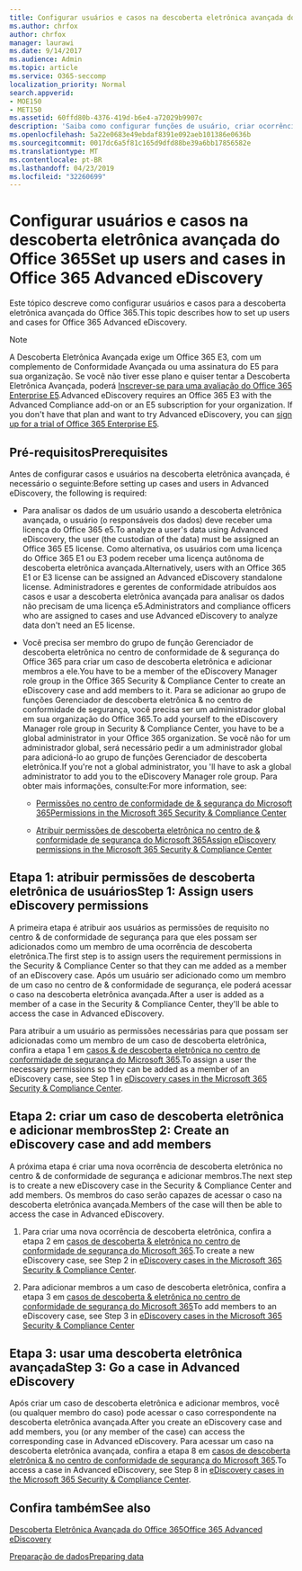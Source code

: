```yaml
---
title: Configurar usuários e casos na descoberta eletrônica avançada do Office 365
ms.author: chrfox
author: chrfox
manager: laurawi
ms.date: 9/14/2017
ms.audience: Admin
ms.topic: article
ms.service: O365-seccomp
localization_priority: Normal
search.appverid:
- MOE150
- MET150
ms.assetid: 60ffd80b-4376-419d-b6e4-a72029b9907c
description: 'Saiba como configurar funções de usuário, criar ocorrências e atribuir usuários a casos na descoberta eletrônica avançada do Office 365.  '
ms.openlocfilehash: 5a22e0683e49ebdaf8391e092aeb101386e0636b
ms.sourcegitcommit: 0017dc6a5f81c165d9dfd88be39a6bb17856582e
ms.translationtype: MT
ms.contentlocale: pt-BR
ms.lasthandoff: 04/23/2019
ms.locfileid: "32260699"
---
```

# <a name="set-up-users-and-cases-in-office-365-advanced-ediscovery"></a><span data-ttu-id="31286-103">Configurar usuários e casos na descoberta eletrônica avançada do Office 365</span><span class="sxs-lookup"><span data-stu-id="31286-103">Set up users and cases in Office 365 Advanced eDiscovery</span></span>

<span data-ttu-id="31286-104">Este tópico descreve como configurar usuários e casos para a descoberta eletrônica avançada do Office 365.</span><span class="sxs-lookup"><span data-stu-id="31286-104">This topic describes how to set up users and cases for Office 365 Advanced eDiscovery.</span></span>
  
> [!NOTE]
> <span data-ttu-id="31286-p101">A Descoberta Eletrônica Avançada exige um Office 365 E3, com um complemento de Conformidade Avançada ou uma assinatura do E5 para sua organização. Se você não tiver esse plano e quiser tentar a Descoberta Eletrônica Avançada, poderá [Inscrever-se para uma avaliação do Office 365 Enterprise E5](https://go.microsoft.com/fwlink/p/?LinkID=698279).</span><span class="sxs-lookup"><span data-stu-id="31286-p101">Advanced eDiscovery requires an Office 365 E3 with the Advanced Compliance add-on or an E5 subscription for your organization. If you don't have that plan and want to try Advanced eDiscovery, you can [sign up for a trial of Office 365 Enterprise E5](https://go.microsoft.com/fwlink/p/?LinkID=698279).</span></span> 
  
## <a name="prerequisites"></a><span data-ttu-id="31286-107">Pré-requisitos</span><span class="sxs-lookup"><span data-stu-id="31286-107">Prerequisites</span></span>

<span data-ttu-id="31286-108">Antes de configurar casos e usuários na descoberta eletrônica avançada, é necessário o seguinte:</span><span class="sxs-lookup"><span data-stu-id="31286-108">Before setting up cases and users in Advanced eDiscovery, the following is required:</span></span>
  
- <span data-ttu-id="31286-109">Para analisar os dados de um usuário usando a descoberta eletrônica avançada, o usuário (o responsáveis dos dados) deve receber uma licença do Office 365 e5.</span><span class="sxs-lookup"><span data-stu-id="31286-109">To analyze a user's data using Advanced eDiscovery, the user (the custodian of the data) must be assigned an Office 365 E5 license.</span></span> <span data-ttu-id="31286-110">Como alternativa, os usuários com uma licença do Office 365 E1 ou E3 podem receber uma licença autônoma de descoberta eletrônica avançada.</span><span class="sxs-lookup"><span data-stu-id="31286-110">Alternatively, users with an Office 365 E1 or E3 license can be assigned an Advanced eDiscovery standalone license.</span></span> <span data-ttu-id="31286-111">Administradores e gerentes de conformidade atribuídos aos casos e usar a descoberta eletrônica avançada para analisar os dados não precisam de uma licença e5.</span><span class="sxs-lookup"><span data-stu-id="31286-111">Administrators and compliance officers who are assigned to cases and use Advanced eDiscovery to analyze data don't need an E5 license.</span></span> 
    
- <span data-ttu-id="31286-112">Você precisa ser membro do grupo de função Gerenciador de descoberta eletrônica no centro de conformidade de &amp; segurança do Office 365 para criar um caso de descoberta eletrônica e adicionar membros a ele.</span><span class="sxs-lookup"><span data-stu-id="31286-112">You have to be a member of the eDiscovery Manager role group in the Office 365 Security &amp; Compliance Center to create an eDiscovery case and add members to it.</span></span> <span data-ttu-id="31286-113">Para se adicionar ao grupo de funções Gerenciador de descoberta eletrônica &amp; no centro de conformidade de segurança, você precisa ser um administrador global em sua organização do Office 365.</span><span class="sxs-lookup"><span data-stu-id="31286-113">To add yourself to the eDiscovery Manager role group in Security &amp; Compliance Center, you have to be a global administrator in your Office 365 organization.</span></span> <span data-ttu-id="31286-114">Se você não for um administrador global, será necessário pedir a um administrador global para adicioná-lo ao grupo de funções Gerenciador de descoberta eletrônica.</span><span class="sxs-lookup"><span data-stu-id="31286-114">If you're not a global administrator, you 'll have to ask a global administrator to add you to the eDiscovery Manager role group.</span></span> <span data-ttu-id="31286-115">Para obter mais informações, consulte:</span><span class="sxs-lookup"><span data-stu-id="31286-115">For more information, see:</span></span>
    
  - [<span data-ttu-id="31286-116">Permissões no centro de conformidade de &amp; segurança do Microsoft 365</span><span class="sxs-lookup"><span data-stu-id="31286-116">Permissions in the Microsoft 365 Security &amp; Compliance Center</span></span>](permissions-in-the-security-and-compliance-center.md)
    
  - [<span data-ttu-id="31286-117">Atribuir permissões de descoberta eletrônica no centro de &amp; conformidade de segurança do Microsoft 365</span><span class="sxs-lookup"><span data-stu-id="31286-117">Assign eDiscovery permissions in the Microsoft‍ 365 Security &amp; Compliance Center</span></span>](assign-ediscovery-permissions.md)
    
## <a name="step-1-assign-users-ediscovery-permissions"></a><span data-ttu-id="31286-118">Etapa 1: atribuir permissões de descoberta eletrônica de usuários</span><span class="sxs-lookup"><span data-stu-id="31286-118">Step 1: Assign users eDiscovery permissions</span></span>

<span data-ttu-id="31286-119">A primeira etapa é atribuir aos usuários as permissões de requisito no centro &amp; de conformidade de segurança para que eles possam ser adicionados como um membro de uma ocorrência de descoberta eletrônica.</span><span class="sxs-lookup"><span data-stu-id="31286-119">The first step is to assign users the requirement permissions in the Security &amp; Compliance Center so that they can me added as a member of an eDiscovery case.</span></span> <span data-ttu-id="31286-120">Após um usuário ser adicionado como um membro de um caso no centro de &amp; conformidade de segurança, ele poderá acessar o caso na descoberta eletrônica avançada.</span><span class="sxs-lookup"><span data-stu-id="31286-120">After a user is added as a member of a case in the Security &amp; Compliance Center, they'll be able to access the case in Advanced eDiscovery.</span></span>
  
<span data-ttu-id="31286-121">Para atribuir a um usuário as permissões necessárias para que possam ser adicionadas como um membro de um caso de descoberta eletrônica, confira a etapa 1 em [casos &amp; de descoberta eletrônica no centro de conformidade de segurança do Microsoft 365](ediscovery-cases.md#step-1-assign-ediscovery-permissions-to-potential-case-members).</span><span class="sxs-lookup"><span data-stu-id="31286-121">To assign a user the necessary permissions so they can be added as a member of an eDiscovery case, see Step 1 in [eDiscovery cases in the Microsoft 365 Security &amp; Compliance Center](ediscovery-cases.md#step-1-assign-ediscovery-permissions-to-potential-case-members).</span></span>
  
## <a name="step-2-create-an-ediscovery-case-and-add-members"></a><span data-ttu-id="31286-122">Etapa 2: criar um caso de descoberta eletrônica e adicionar membros</span><span class="sxs-lookup"><span data-stu-id="31286-122">Step 2: Create an eDiscovery case and add members</span></span>

<span data-ttu-id="31286-123">A próxima etapa é criar uma nova ocorrência de descoberta eletrônica no centro &amp; de conformidade de segurança e adicionar membros.</span><span class="sxs-lookup"><span data-stu-id="31286-123">The next step is to create a new eDiscovery case in the Security &amp; Compliance Center and add members.</span></span> <span data-ttu-id="31286-124">Os membros do caso serão capazes de acessar o caso na descoberta eletrônica avançada.</span><span class="sxs-lookup"><span data-stu-id="31286-124">Members of the case will then be able to access the case in Advanced eDiscovery.</span></span>
  
1. <span data-ttu-id="31286-125">Para criar uma nova ocorrência de descoberta eletrônica, confira a etapa 2 em [casos de descoberta &amp; eletrônica no centro de conformidade de segurança do Microsoft 365](ediscovery-cases.md#step-2-create-a-new-case).</span><span class="sxs-lookup"><span data-stu-id="31286-125">To create a new eDiscovery case, see Step 2 in [eDiscovery cases in the Microsoft 365 Security &amp; Compliance Center](ediscovery-cases.md#step-2-create-a-new-case).</span></span>
    
2. <span data-ttu-id="31286-126">Para adicionar membros a um caso de descoberta eletrônica, confira a etapa 3 em [casos de descoberta &amp; eletrônica no centro de conformidade de segurança do Microsoft 365](ediscovery-cases.md#step-3-add-members-to-a-case)</span><span class="sxs-lookup"><span data-stu-id="31286-126">To add members to an eDiscovery case, see Step 3 in [eDiscovery cases in the Microsoft 365 Security &amp; Compliance Center](ediscovery-cases.md#step-3-add-members-to-a-case)</span></span>
    
## <a name="step-3-go-a-case-in-advanced-ediscovery"></a><span data-ttu-id="31286-127">Etapa 3: usar uma descoberta eletrônica avançada</span><span class="sxs-lookup"><span data-stu-id="31286-127">Step 3: Go a case in Advanced eDiscovery</span></span>

<span data-ttu-id="31286-128">Após criar um caso de descoberta eletrônica e adicionar membros, você (ou qualquer membro do caso) pode acessar o caso correspondente na descoberta eletrônica avançada.</span><span class="sxs-lookup"><span data-stu-id="31286-128">After you create an eDiscovery case and add members, you (or any member of the case) can access the corresponding case in Advanced eDiscovery.</span></span> <span data-ttu-id="31286-129">Para acessar um caso na descoberta eletrônica avançada, confira a etapa 8 em [casos de descoberta eletrônica &amp; no centro de conformidade de segurança do Microsoft 365](ediscovery-cases.md#step-8-go-to-the-case-in-advanced-ediscovery).</span><span class="sxs-lookup"><span data-stu-id="31286-129">To access a case in Advanced eDiscovery, see Step 8 in [eDiscovery cases in the Microsoft 365 Security &amp; Compliance Center](ediscovery-cases.md#step-8-go-to-the-case-in-advanced-ediscovery).</span></span>
  
## <a name="see-also"></a><span data-ttu-id="31286-130">Confira também</span><span class="sxs-lookup"><span data-stu-id="31286-130">See also</span></span>

[<span data-ttu-id="31286-131">Descoberta Eletrônica Avançada do Office 365</span><span class="sxs-lookup"><span data-stu-id="31286-131">Office 365 Advanced eDiscovery</span></span>](office-365-advanced-ediscovery.md)
  
[<span data-ttu-id="31286-132">Preparação de dados</span><span class="sxs-lookup"><span data-stu-id="31286-132">Preparing data</span></span>](prepare-data-for-advanced-ediscovery.md)
 
